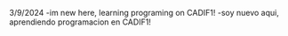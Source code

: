 3/9/2024
-im new here, learning programing on CADIF1! 
-soy nuevo aqui, aprendiendo programacion en CADIF1!
<!---
OSC4R-445/OSC4R-445 is a ✨ special ✨ repository because its `README.md` (this file) appears on your GitHub profile.
You can click the Preview link to take a look at your changes.
--->
